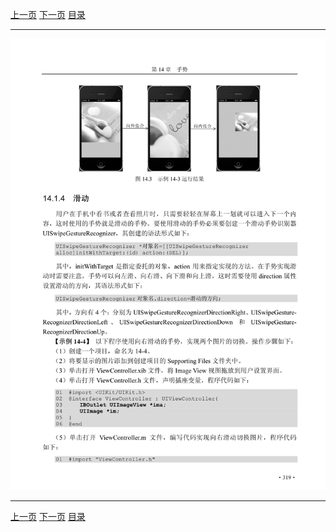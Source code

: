 [上一页](330.md) [下一页](332.md) [目录](../README.md)

***

![331](../images/331.png)

***

[上一页](330.md) [下一页](332.md) [目录](../README.md)